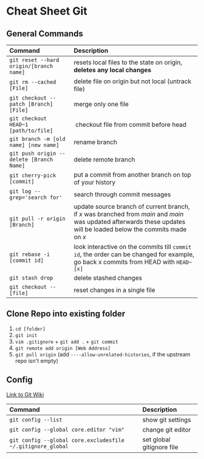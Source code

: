 # Cheat Sheet Git

## General Commands

Command | Description
:--- | :---
`git reset --hard origin/[branch name]`     | resets local files to the state on origin, **deletes any local changes**
`git rm --cached [File]`                    | delete file on origin but not local (untrack file)
`git checkout --patch [Branch] [File]`      | merge only one file
`git checkout HEAD~1 [path/to/file]`        | checkout file from commit before head
`git branch -m [old name] [new name]`       | rename branch
`git push origin --delete [Branch Name]`    | delete remote branch
`git cherry-pick [commit]`                  | put a commit from another branch on top of your history
`git log --grep='search for'`               | search through commit messages
`git pull -r origin [Branch]`               | update source branch of current branch, if *x* was branched from *main* and *main* was updated afterwards these updates will be loaded below the commits made on *x*
`git rebase -i [commit id]`                 | look interactive on the commits till `commit id`, the order can be changed for example, go back x commits from HEAD with `HEAD~[x]`
`git stash drop`                            | delete stashed changes
`git checkout -- [file]`                    | reset changes in a single file

## Clone Repo into existing folder

1. `cd [folder]`
2. `git init`
3. `vim .gitignore` + `git add .` + `git commit`
4. `git remote add origin [Web Address]`
5. `git pull origin` (add `----allow-unrelated-histories`, if the upstream repo isn't empty)

## Config

[Link to Git Wiki](https://www.git-scm.com/book/en/v2/Customizing-Git-Git-Configuration)

Command                                 | Description
:---                                    | :---
`git config --list`                     | show git settings
`git config --global core.editor "vim"` | change git editor
`git config --global core.excludesfile ~/.gitignore_global` | set global gitignore file

